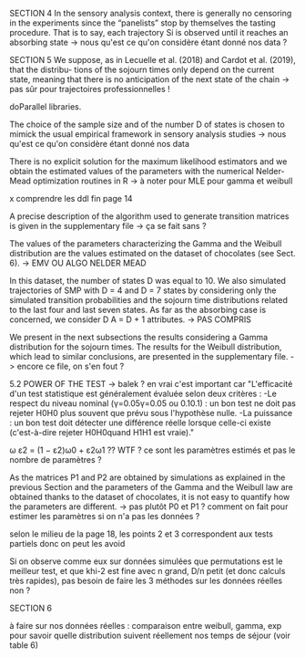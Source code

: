 SECTION 4
In the sensory analysis context, there is generally no censoring in the experiments
since the “panelists” stop by themselves the tasting procedure. That is to say, each
trajectory Si is observed until it reaches an absorbing state -> nous qu'est ce qu'on considère étant donné nos data ?

SECTION 5
We suppose, as in Lecuelle et al. (2018) and Cardot et al. (2019), that the distribu-
tions of the sojourn times only depend on the current state, meaning that there is no
anticipation of the next state of the chain ->  pas sûr pour trajectoires professionnelles !

doParallel libraries.

The choice of the sample size and of
the number D of states is chosen to mimick the usual empirical framework in sensory
analysis studies -> nous qu'est ce qu'on considère étant donné nos data 

There is no explicit solution for the maximum likelihood estimators and we obtain
the estimated values of the parameters with the numerical Nelder-Mead optimization
routines in R -> à noter pour MLE pour gamma et weibull

x comprendre les ddl fin page 14

A precise description of the algorithm used
to generate transition matrices is given in the supplementary file -> ça se fait sans ?

The values of the parameters characterizing the Gamma and the Weibull distribution
are the values estimated on the dataset of chocolates (see Sect. 6). -> EMV OU ALGO NELDER MEAD

In this dataset, the number of states D was equal to 10. We also simulated trajectories of SMP with D = 4
and D = 7 states by considering only the simulated transition probabilities and the
sojourn time distributions related to the last four and last seven states. As far as the
absorbing case is concerned, we consider D A = D + 1 attributes. -> PAS COMPRIS

We present in the next subsections the results considering a Gamma distribution
for the sojourn times. The results for the Weibull distribution, which lead to similar
conclusions, are presented in the supplementary file. -> encore ce file, on s'en fout ?



5.2 POWER OF THE TEST -> balek ? en vrai c'est important car "L'efficacité d'un test statistique est généralement évaluée selon deux critères :
    -Le respect du niveau nominal (γ=0.05γ=0.05 ou 0.10.1) : un bon test ne doit pas rejeter H0H0​ plus souvent que prévu sous l'hypothèse nulle.
    -La puissance : un bon test doit détecter une différence réelle lorsque celle-ci existe (c'est-à-dire rejeter H0H0​ quand H1H1​ est vraie)."

ω ε2 = (1 − ε2)ω0 + ε2ω1 ?? WTF ? ce sont les paramètres estimés et pas le nombre de paramètres ? 

As the matrices P1 and P2 are obtained by simulations as explained in the previous
Section and the parameters of the Gamma and the Weibull law are obtained thanks to
the dataset of chocolates, it is not easy to quantify how the parameters are different. -> pas plutôt P0 et P1 ? comment on fait pour estimer les paramètres si on n'a pas les données ?

selon le milieu de la page 18, les points 2 et 3 correspondent aux tests partiels donc on peut les avoid


Si on observe comme eux sur données simulées que permutations est le meilleur test, et que khi-2 est fine avec n grand, D/n petit (et donc calculs très rapides), pas besoin de faire les 3 méthodes sur les données réelles non ?


SECTION 6

à faire sur nos données réelles : comparaison entre weibull, gamma, exp pour savoir quelle distribution suivent réellement nos temps de séjour (voir table 6)
